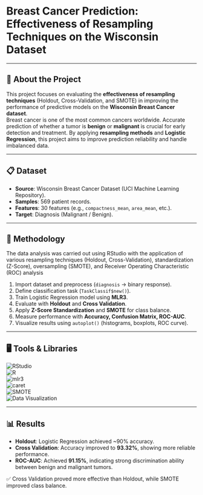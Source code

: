 # **Breast Cancer Prediction: Effectiveness of Resampling Techniques on the Wisconsin Dataset**

---

## 📱 **About the Project**

This project focuses on evaluating the **effectiveness of resampling techniques** (Holdout, Cross-Validation, and SMOTE) in improving the performance of predictive models on the **Wisconsin Breast Cancer dataset**.  
Breast cancer is one of the most common cancers worldwide. Accurate prediction of whether a tumor is **benign** or **malignant** is crucial for early detection and treatment. By applying **resampling methods** and **Logistic Regression**, this project aims to improve prediction reliability and handle imbalanced data.  

---

## 📋 Dataset

- **Source**: Wisconsin Breast Cancer Dataset (UCI Machine Learning Repository).  
- **Samples**: 569 patient records.  
- **Features**: 30 features (e.g., `compactness_mean`, `area_mean`, etc.).  
- **Target**: Diagnosis (Malignant / Benign).  

---

## 📂 Methodology
The data analysis was carried out using RStudio with the application of various resampling techniques (Holdout, Cross-Validation), standardization (Z-Score), oversampling (SMOTE), and Receiver Operating Characteristic (ROC) 
analysis

1. Import dataset and preprocess (`diagnosis` → binary response).  
2. Define classification task (`TaskClassif$new()`).  
3. Train Logistic Regression model using **MLR3**.  
4. Evaluate with **Holdout** and **Cross Validation**.  
5. Apply **Z-Score Standardization** and **SMOTE** for class balance.  
6. Measure performance with **Accuracy, Confusion Matrix, ROC-AUC**.  
7. Visualize results using `autoplot()` (histograms, boxplots, ROC curve).
   
---

## 🖥 Tools & Libraries

![RStudio](https://img.shields.io/badge/-RStudio-75AADB?style=flat&logo=rstudio&logoColor=white)  
![R](https://img.shields.io/badge/-R-276DC3?style=flat&logo=r&logoColor=white)  
![mlr3](https://img.shields.io/badge/-mlr3-1A73E8?style=flat&logo=r&logoColor=white)  
![caret](https://img.shields.io/badge/-Caret-FF6F00?style=flat&logo=r&logoColor=white)  
![SMOTE](https://img.shields.io/badge/-SMOTE-8E44AD?style=flat&logo=python&logoColor=white)  
![Data Visualization](https://img.shields.io/badge/-Visualization-FF5733?style=flat&logo=r&logoColor=white)  

---

## 📊 Results

- **Holdout**: Logistic Regression achieved ~90% accuracy.  
- **Cross Validation**: Accuracy improved to **93.32%**, showing more reliable performance.  
- **ROC-AUC**: Achieved **91.15%**, indicating strong discrimination ability between benign and malignant tumors.  

✅ Cross Validation proved more effective than Holdout, while SMOTE improved class balance.  
